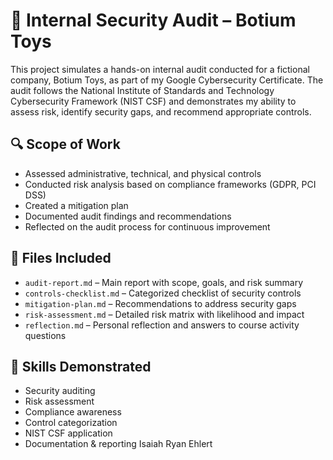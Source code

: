 # 🧾 Internal Security Audit – Botium Toys

This project simulates a hands-on internal audit conducted for a fictional company, Botium Toys, as part of my Google Cybersecurity Certificate. The audit follows the National Institute of Standards and Technology Cybersecurity Framework (NIST CSF) and demonstrates my ability to assess risk, identify security gaps, and recommend appropriate controls.

## 🔍 Scope of Work
- Assessed administrative, technical, and physical controls
- Conducted risk analysis based on compliance frameworks (GDPR, PCI DSS)
- Created a mitigation plan
- Documented audit findings and recommendations
- Reflected on the audit process for continuous improvement

## 📁 Files Included
- `audit-report.md` – Main report with scope, goals, and risk summary
- `controls-checklist.md` – Categorized checklist of security controls
- `mitigation-plan.md` – Recommendations to address security gaps
- `risk-assessment.md` – Detailed risk matrix with likelihood and impact
- `reflection.md` – Personal reflection and answers to course activity questions

## 🧠 Skills Demonstrated
- Security auditing
- Risk assessment
- Compliance awareness
- Control categorization
- NIST CSF application
- Documentation & reporting
Isaiah Ryan Ehlert 
